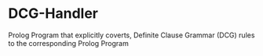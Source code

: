 # DCG-Handler
Prolog Program that explicitly coverts, Definite Clause Grammar (DCG) rules to the corresponding Prolog Program

